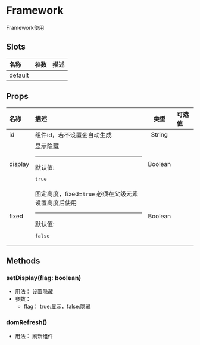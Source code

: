 # Framework


Framework使用

## Slots

| 名称    | 参数 | 描述 |
| :------ | :--- | :--- |
| default |      |      |

## Props

| 名称    | 描述                                                                               |   类型  | 可选值 |
| :------ | :--------------------------------------------------------------------------------- | :-----: | :----- |
| id      | 组件id，若不设置会自动生成                                                         |  String |        |
| display | 显示隐藏<hr>默认值:<br><pre>true</pre>                                             | Boolean |        |
| fixed   | 固定高度，fixed=`true` 必须在父级元素设置高度后使用<hr>默认值:<br><pre>false</pre> | Boolean |        |

## Methods

### setDisplay(flag: boolean)
- 用法： 设置隐藏
- 参数：
	 - flag： true:显示，false:隐藏

### domRefresh()
- 用法： 刷新组件